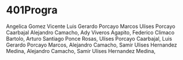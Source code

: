 # 401Progra
Angelica Gomez Vicente
Luis Gerardo Porcayo Marcos
Ulises Porcayo Caarbajal
Alejandro Camacho,
Ady Viveros Agapito,
Federico Climaco Bartolo,
Arturo Santiago Ponce Rosas,
Ulises Porcayo Caarbajal,
Luis Gerardo Porcayo Marcos,
Alejandro Camacho,
Samir Ulises Hernandez Medina,
Alejandro Camacho,
Samir Ulises Hernandez Medina,

